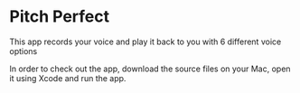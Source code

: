 # Pitch Perfect

This app records your voice and play it back to you with 6 different voice options 

In order to check out the app, download the source files on your Mac, open it using Xcode and run the app.
